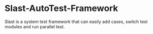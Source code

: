 # Slast-AutoTest-Framework
Slast is a system test framework that can easily add cases, switch test modules and run parallel test.
